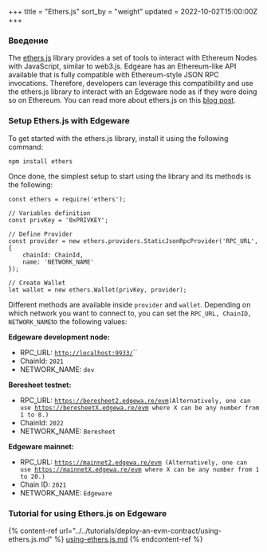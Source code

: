 +++
title = "Ethers.js"
sort_by = "weight"
updated = 2022-10-02T15:00:00Z
+++

### Введение <a href="introduction" id="introduction"></a>

The [ethers.js](https://docs.ethers.io) library provides a set of tools to interact with Ethereum Nodes with JavaScript, similar to web3.js. Edgeare has an Ethereum-like API available that is fully compatible with Ethereum-style JSON RPC invocations. Therefore, developers can leverage this compatibility and use the ethers.js library to interact with an Edgeware node as if they were doing so on Ethereum. You can read more about ethers.js on this [blog post](https://medium.com/l4-media/announcing-ethers-js-a-web3-alternative-6f134fdd06f3).

### Setup Ethers.js with Edgeware <a href="setup-ethersjs-with-moonbeam" id="setup-ethersjs-with-moonbeam"></a>

To get started with the ethers.js library, install it using the following command:

```
npm install ethers
```

Once done, the simplest setup to start using the library and its methods is the following:

```
const ethers = require('ethers');

// Variables definition
const privKey = '0xPRIVKEY';

// Define Provider
const provider = new ethers.providers.StaticJsonRpcProvider('RPC_URL', {
    chainId: ChainId,
    name: 'NETWORK_NAME'
});

// Create Wallet
let wallet = new ethers.Wallet(privKey, provider);
```

Different methods are available inside `provider` and `wallet`. Depending on which network you want to connect to, you can set the `RPC_URL, ChainID, NETWORK_NAME`to the following values:

**Edgeware development node:**

* RPC_URL:  [`http://localhost:9933/`](http://localhost:9933)``
* ChainId: `2021`
* NETWORK_NAME: `dev`

**Beresheet testnet:**

* RPC_URL:  [`https://beresheet2.edgewa.re/evm`](https://beresheet2.edgewa.re/evm)`(Alternatively, one can use `[`https://beresheetX.edgewa.re/evm`](https://beresheetx.edgewa.re/evm)` where X can be any number from 1 to 8.)`
* ChainId: `2022`
* NETWORK_NAME: `Beresheet`

**Edgeware mainnet:**

* RPC_URL: [`https://mainnet2.edgewa.re/evm`](https://mainnet2.edgewa.re/evm)`  (Alternatively, one can use  `[`https://mainnetX.edgewa.re/evm`](https://mainnetx.edgewa.re/evm)` where X can be any number from 1 to 20.)`
* Chain ID: `2021`
* NETWORK_NAME: `Edgeware`

### Tutorial for using Ethers.js on Edgeware

{% content-ref url="../../tutorials/deploy-an-evm-contract/using-ethers.js.md" %}
[using-ethers.js.md](../../tutorials/deploy-an-evm-contract/using-ethers.js/)
{% endcontent-ref %}
